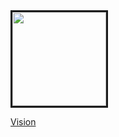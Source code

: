 
  <img src="https://user-images.githubusercontent.com/132466058/236674390-6ddaf145-85cf-4e9a-9d7a-30132e08f332.png" width="150" style="border:solid" top:300>
    
 <p><a href="https://rutgerpijnenburg.github.io/Vision/">Vision</a></p>

